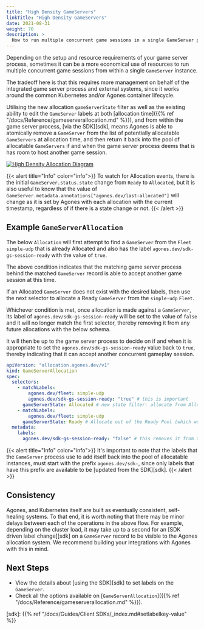 ```yaml
---
title: "High Density GameServers"
linkTitle: "High Density GameServers"
date: 2021-08-31
weight: 70
description: >
  How to run multiple concurrent game sessions in a single GameServer process.
---
```


Depending on the setup and resource requirements of your game server process, sometimes it can be a more economical 
use of resources to run multiple concurrent game sessions from within a single `GameServer` instance.

The tradeoff here is that this requires more management on behalf of the integrated game server process and external 
systems, since it works around the common Kubernetes and/or Agones container lifecycle.

Utilising the new allocation `gameServerState` filter as well as the existing ability to edit the 
`GameServer` labels at both [allocation time]({{% ref "/docs/Reference/gameserverallocation.md" %}}), and from 
within the game server process, [via the SDK][sdk], 
means Agones is able to atomically remove a `GameServer` from the list of potentially allocatable 
`GameServers` at allocation time, and then return it back into the pool of allocatable `GameServers` if and when the 
game server process deems that is has room to host another game session. 

<a href="../../../diagrams/high-density.puml.png" target="_blank">
<img src="../../../diagrams/high-density.puml.png" alt="High Density Allocation Diagram" />
</a>

{{< alert title="Info" color="info">}}
To watch for Allocation events, there is the initial `GameServer.status.state` change from `Ready` to `Allocated`,
but it is also useful to know that the value of `GameServer.metadata.annotations["agones.dev/last-allocated"]` will
change as it is set by Agones with each allocation with the current timestamp, regardless of if there 
is a state change or not.
{{< /alert >}}

## Example `GameServerAllocation`

The below `Allocation` will first attempt to find a `GameServer` from the `Fleet` `simple-udp` that is already 
Allocated and also has the label `agones.dev/sdk-gs-session-ready` with the value of `true`.

The above condition indicates that the matching game server process behind the matched `GameServer` record is able to 
accept another game session at this time.

If an Allocated `GameServer` does not exist with the desired labels, then use the next selector to allocate a Ready 
`GameServer` from the `simple-udp` `Fleet`.

Whichever condition is met, once allocation is made against a `GameServer`, its label of `agones.dev/sdk-gs-session-ready` 
will be set to the value of `false` and it will no longer match the first selector, thereby removing it from any 
future allocations with the below schema.

It will then be up to the game server process to decide on if and when it is appropriate to set the 
`agones.dev/sdk-gs-session-ready` value back to `true`, thereby indicating that it can accept another concurrent 
gameplay session.

```yaml
apiVersion: "allocation.agones.dev/v1"
kind: GameServerAllocation
spec:
  selectors:
    - matchLabels:
        agones.dev/fleet: simple-udp
        agones.dev/sdk-gs-session-ready: "true" # this is important
      gameServerState: Allocated # new state filter: allocate from Allocated servers
    - matchLabels:
        agones.dev/fleet: simple-udp
      gameServerState: Ready # Allocate out of the Ready Pool (which would be default, so backward compatible)
  metadata:
    labels:
      agones.dev/sdk-gs-session-ready: "false" # this removes it from the pool
```

{{< alert title="Info" color="info">}}
It's important to note that the labels that the `GameServer` process use to add itself back into the pool of 
allocatable instances, must start with the prefix `agones.dev/sdk-`, since only labels that have this prefix are 
available to be [updated from the SDK][sdk].
{{< /alert >}}

## Consistency

Agones, and Kubernetes itself are built as eventually consistent, self-healing systems. To that end, it is worth 
noting that there may be minor delays between each of the operations in the above flow.  For example, depending on the 
cluster load, it may take up to a second for an [SDK driven label change][sdk] on a `GameServer` record to be 
visible to the Agones allocation system. We recommend building your integrations with Agones with this in mind.

## Next Steps

* View the details about [using the SDK][sdk] to set 
  labels on the `GameServer`.
* Check all the options available on [`GameServerAllocation`]({{% ref "/docs/Reference/gameserverallocation.md" %}}).

[sdk]: {{% ref "/docs/Guides/Client SDKs/_index.md#setlabelkey-value" %}}
